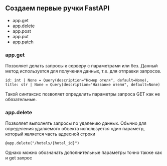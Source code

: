 ## Создаем первые ручки FastAPI
* app.get
* app.delete
* app.post
* app.put
* app.patch

### app.get
Позволяет делать запросы к серверу с параметрами или без.
Данный метод используется для получения данных, т.е. для отправки запросов.

    id: int | None = Query(description="Номер отеля", default=None),
    title: str | None = Query(description="Название отеля", default=None)

Такой синтаксис позволяет определить параметры запроса GET как не обязательные.

### app.delete
Позволяет выполнять запросы по удалению данных.
Обычно для определения удаляемого объекта используется один параметр, который является часть адресной строки

    @app.delete("/hotels/{hotel_id}")

Однако можно обозначать дополнительные параметры точно также как и get запрос